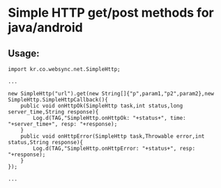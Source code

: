 # Simple HTTP get/post methods for java/android

## Usage:

    import kr.co.websync.net.SimpleHttp;

    ...

    new SimpleHttp("url").get(new String[]{"p",param1,"p2",param2},new SimpleHttp.SimpleHttpCallback(){
        public void onHttpOk(SimpleHttp task,int status,long server_time,String response){
            Log.d(TAG,"SimpleHttp.onHttpOk: "+status+", time: "+server_time+", resp: "+response);
        }
        public void onHttpError(SimpleHttp task,Throwable error,int status,String response){
            Log.d(TAG,"SimpleHttp.onHttpError: "+status+", resp: "+response);
        }
    });

    ...
